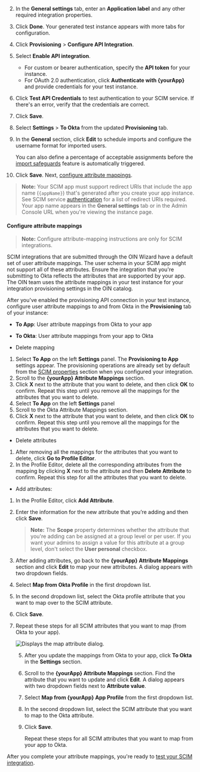 2. In the **General settings** tab, enter an **Application label** and any other required integration properties.
3. Click **Done**. Your generated test instance appears with more tabs for configuration.
4. Click **Provisioning** > **Configure API Integration**.
5. Select **Enable API integration**.
   * For custom or bearer authentication, specify the **API token** for your instance.
   * For OAuth 2.0 authentication, click **Authenticate with {yourApp}** and provide credentials for your test instance.
1. Click **Test API Credentials** to test authentication to your SCIM service. If there's an error, verify that the credentials are correct.
1. Click **Save**.
1. Select **Settings** > **To Okta** from the updated **Provisioning** tab.
1. In the **General** section, click **Edit** to schedule imports and configure the username format for imported users.

   You can also define a percentage of acceptable assignments before the [import safeguards](https://help.okta.com/okta_help.htm?id=csh-eu-import-safeguard) feature is automatically triggered.

1. Click **Save**. Next, [configure attribute mappings](#configure-attribute-mappings).

> **Note:** Your SCIM app must support redirect URIs that include the app name (`{appName}`) that's generated after you create your app instance. See SCIM service [authentication](/docs/guides/scim-provisioning-integration-prepare/main/#authentication) for a list of redirect URIs required. Your app name appears in the **General settings** tab or in the Admin Console URL when you're viewing the instance page.

#### Configure attribute mappings

> **Note:** Configure attribute-mapping instructions are only for SCIM integrations.

SCIM integrations that are submitted through the OIN Wizard have a default set of user attribute mappings. The user schema in your SCIM app might not support all of these attributes. Ensure the integration that you're submitting to Okta reflects the attributes that are supported by your app. The OIN team uses the attribute mappings in your test instance for your integration provisioning settings in the OIN catalog.

After you've enabled the provisioning API connection in your test instance, configure user attribute mappings to and from Okta in the **Provisioning** tab of your instance:

* **To App**: User attribute mappings from Okta to your app
* **To Okta**: User attribute mappings from your app to Okta

* Delete mapping

1. Select **To App** on the left **Settings** panel.
  The **Provisioning to App** settings appear. The provisioning operations are already set by default from the [SCIM properties](#properties) section when you configured your integration.
2. Scroll to the **{yourApp} Attribute Mappings** section.
3. Click **X** next to the attribute that you want to delete, and then click **OK** to confirm.
   Repeat this step until you remove all the mappings for the attributes that you want to delete.
4. Select **To App** on the left **Settings** panel
5. Scroll to the Okta Attribute Mappings section.
6. Click **X** next to the attribute that you want to delete, and then click **OK** to confirm.
   Repeat this step until you remove all the mappings for the attributes that you want to delete.

* Delete attributes

1. After removing all the mappings for the attributes that you want to delete, click **Go to Profile Editor**.
2. In the Profile Editor, delete all the corresponding attributes from the mapping by clicking **X** next to the attribute and then **Delete Attribute** to confirm.
   Repeat this step for all the attributes that you want to delete.

* Add attributes:

1. In the Profile Editor, click **Add Attribute**.

2. Enter the information for the new attribute that you’re adding and then click **Save**.
   > **Note:** The **Scope** property determines whether the attribute that you're adding can be assigned at a group level or per user. If you want your admins to assign a value for this attribute at a group level, don't select the **User personal** checkbox.

3. After adding attributes, go back to the **{yourApp} Attribute Mappings** section and click **Edit** to map your new attributes. A dialog appears with two dropdown fields.

4. Select **Map from Okta Profile** in the first dropdown list.
5. In the second dropdown list, select the Okta profile attribute that you want to map over to the SCIM attribute.
6. Click **Save**.
7. Repeat these steps for all SCIM attributes that you want to map (from Okta to your app).

     <div class="three-quarter border">

     ![Displays the map attribute dialog.](/img/oin/scim_check-attributes-14.png)

     </div>

     5. After you update the mappings from Okta to your app, click **To Okta** in the **Settings** section.
     6. Scroll to the **{yourApp} Attribute Mappings** section. Find the attribute that you want to update and click **Edit**. A dialog appears with two dropdown fields next to **Attribute value**.
     7. Select **Map from {yourApp} App Profile** from the first dropdown list.
     8. In the second dropdown list, select the SCIM attribute that you want to map to the Okta attribute.
     9. Click **Save**.

         Repeat these steps for all SCIM attributes that you want to map from your app to Okta.

After you complete your attribute mappings, you're ready to [test your SCIM integration](#test-your-scim-integration).
